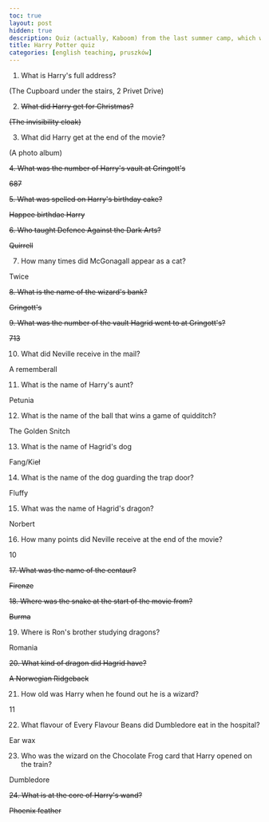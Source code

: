 ```yaml
---
toc: true
layout: post
hidden: true
description: Quiz (actually, Kaboom) from the last summer camp, which was Harry Potter-themed
title: Harry Potter quiz
categories: [english teaching, pruszków]
---
```


1. What is Harry's full address?

(The Cupboard under the stairs, 2 Privet Drive)

2. ~~What did Harry get for Christmas?~~

~~(The invisibility cloak)~~

3. What did Harry get at the end of the movie?

(A photo album)

~~4. What was the number of Harry's vault at Gringott's~~

~~687~~

~~5. What was spelled on Harry's birthday cake?~~

~~Happee birthdae Harry~~

~~6. Who taught Defence Against the Dark Arts?~~

~~Quirrell~~

7. How many times did McGonagall appear as a cat?

Twice

~~8. What is the name of the wizard's bank?~~

~~Gringott's~~

~~9. What was the number of the vault Hagrid went to at Gringott's?~~

~~713~~

10. What did Neville receive in the mail?

A rememberall

11. What is the name of Harry's aunt?

Petunia

12. What is the name of the ball that wins a game of quidditch?

The Golden Snitch

13. What is the name of Hagrid's dog

Fang/Kieł

14. What is the name of the dog guarding the trap door?

Fluffy

15. What was the name of Hagrid's dragon?

Norbert

16. How many points did Neville receive at the end of the movie?

10

~~17. What was the name of the centaur?~~

~~Firenze~~

~~18. Where was the snake at the start of the movie from?~~

~~Burma~~

19. Where is Ron's brother studying dragons?

Romania

~~20. What kind of dragon did Hagrid have?~~

~~A Norwegian Ridgeback~~

21. How old was Harry when he found out he is a wizard?

11

22. What flavour of Every Flavour Beans did Dumbledore eat in the
hospital?

Ear wax

23. Who was the wizard on the Chocolate Frog card that Harry opened on
the train?

Dumbledore

~~24. What is at the core of Harry's wand?~~

~~Phoenix feather~~
